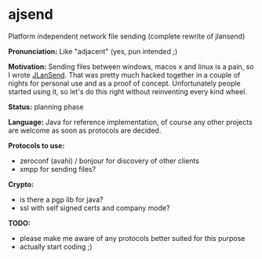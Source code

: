 ajsend
======

Platform independent network file sending (complete rewrite of jlansend)

**Pronunciation:** Like "adjacent" (yes, pun intended ;)

**Motivation:**
Sending files between windows, macos x and linux is a pain, so I wrote [JLanSend](https://github.com/flat235/JLanSend).
That was pretty much hacked together in a couple of nights for personal use and as a proof of concept. Unfortunately people started using it, so let's do this right without reinventing every kind wheel.

**Status:** planning phase

**Language:** Java for reference implementation, of course any other projects are welcome as soon as protocols are decided.

**Protocols to use:**
 - zeroconf (avahi) / bonjour for discovery of other clients
 - xmpp for sending files?

**Crypto:**
 - is there a pgp lib for java?
 - ssl with self signed certs and company mode?

**TODO:**
 - please make me aware of any protocols better suited for this purpose
 - actually start coding ;)
